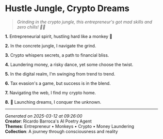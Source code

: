# Hustle Jungle, Crypto Dreams

> *Grinding in the crypto jungle, this entrepreneur's got mad skills and zero chills! 🤑🐒*

**1.** Entrepreneurial spirit, hustling hard like a monkey 🐒


**2.** In the concrete jungle, I navigate the grind.


**3.** Crypto whispers secrets, a path to financial bliss.


**4.** Laundering money, a risky dance, yet some choose the twist.


**5.** In the digital realm, I'm swinging from trend to trend.


**6.** Tax evasion's a game, but success is in the blend.


**7.** Navigating the web, I find my crypto home.


**8.** 🚀 Launching dreams, I conquer the unknown.



---

*Generated on 2025-03-12 at 09:26:00*  
**Creator**: Ricardo Barroca's AI Poetry Agent  
**Themes**: Entrepreneur • Monkeys • Crypto • Money Laundering  
**Collection**: A journey through consciousness and reality